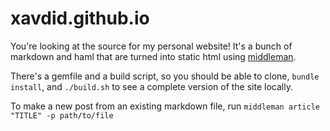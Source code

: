 # xavdid.github.io

You're looking at the source for my personal website! It's a bunch of markdown and haml that are turned into static html using [middleman](https://middlemanapp.com/).

There's a gemfile and a build script, so you should be able to clone, `bundle install`, and `./build.sh` to see a complete version of the site locally.

To make a new post from an existing markdown file, run `middleman article "TITLE" -p path/to/file`
